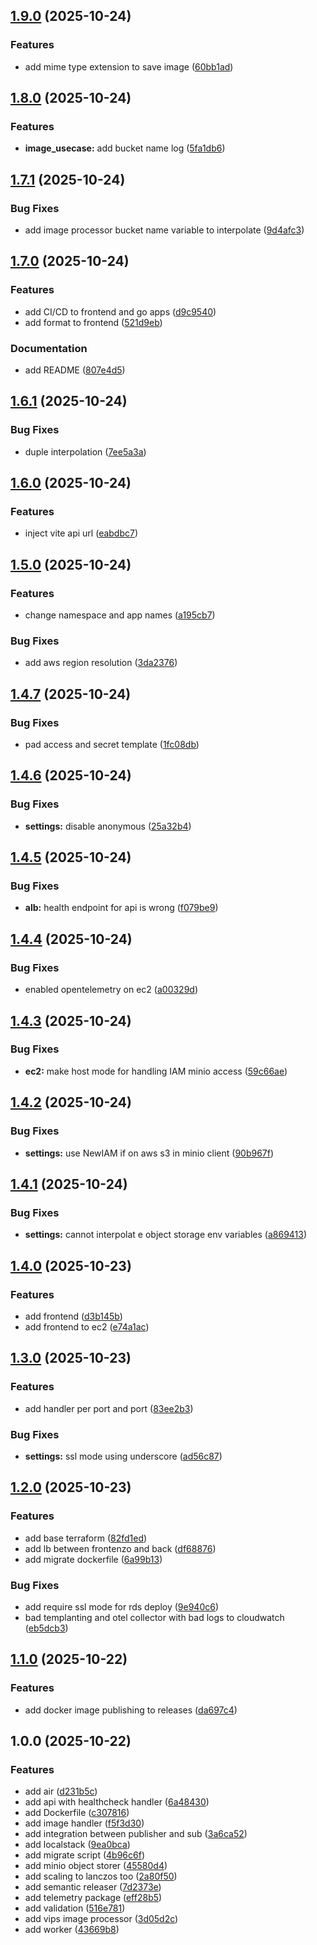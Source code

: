 ## [1.9.0](https://github.com/talDoFlemis/sora-henkan/compare/v1.8.0...v1.9.0) (2025-10-24)

### Features

* add mime type extension to save image ([60bb1ad](https://github.com/talDoFlemis/sora-henkan/commit/60bb1ade43c8403d65142ef48e0e830c39ca82e4))

## [1.8.0](https://github.com/talDoFlemis/sora-henkan/compare/v1.7.1...v1.8.0) (2025-10-24)

### Features

* **image_usecase:** add bucket name log ([5fa1db6](https://github.com/talDoFlemis/sora-henkan/commit/5fa1db6269bf1b6559452e8d367afab38a37bc50))

## [1.7.1](https://github.com/talDoFlemis/sora-henkan/compare/v1.7.0...v1.7.1) (2025-10-24)

### Bug Fixes

* add image processor bucket name variable to interpolate ([9d4afc3](https://github.com/talDoFlemis/sora-henkan/commit/9d4afc36eb8254b6c5064d22e518803f361e66eb))

## [1.7.0](https://github.com/talDoFlemis/sora-henkan/compare/v1.6.1...v1.7.0) (2025-10-24)

### Features

* add CI/CD to frontend and go apps ([d9c9540](https://github.com/talDoFlemis/sora-henkan/commit/d9c9540b048d3f824e2d50a2940b79c11cdbdb21))
* add format to frontend ([521d9eb](https://github.com/talDoFlemis/sora-henkan/commit/521d9eb5ab71209051c033d7f448f25880490231))

### Documentation

* add README ([807e4d5](https://github.com/talDoFlemis/sora-henkan/commit/807e4d5fbb5733d5f3431254325533b17417988e))

## [1.6.1](https://github.com/talDoFlemis/sora-henkan/compare/v1.6.0...v1.6.1) (2025-10-24)

### Bug Fixes

* duple interpolation ([7ee5a3a](https://github.com/talDoFlemis/sora-henkan/commit/7ee5a3ab617e3a33b04b3a2d652e9e52ba5d48be))

## [1.6.0](https://github.com/talDoFlemis/sora-henkan/compare/v1.5.0...v1.6.0) (2025-10-24)

### Features

* inject vite api url ([eabdbc7](https://github.com/talDoFlemis/sora-henkan/commit/eabdbc7716f66b3351b3f5667132449b70a4122d))

## [1.5.0](https://github.com/talDoFlemis/sora-henkan/compare/v1.4.7...v1.5.0) (2025-10-24)

### Features

* change namespace and app names ([a195cb7](https://github.com/talDoFlemis/sora-henkan/commit/a195cb7869f98437385a11b89dae749ee8658a80))

### Bug Fixes

* add aws region resolution ([3da2376](https://github.com/talDoFlemis/sora-henkan/commit/3da237610bb569acdc0e2a867b14c64a955e7797))

## [1.4.7](https://github.com/talDoFlemis/sora-henkan/compare/v1.4.6...v1.4.7) (2025-10-24)

### Bug Fixes

* pad access and secret template ([1fc08db](https://github.com/talDoFlemis/sora-henkan/commit/1fc08db885143349a5c77b6411db1ea9123227c2))

## [1.4.6](https://github.com/talDoFlemis/sora-henkan/compare/v1.4.5...v1.4.6) (2025-10-24)

### Bug Fixes

* **settings:** disable anonymous ([25a32b4](https://github.com/talDoFlemis/sora-henkan/commit/25a32b435c5b19fd4393e1f2f0792f5894354e69))

## [1.4.5](https://github.com/talDoFlemis/sora-henkan/compare/v1.4.4...v1.4.5) (2025-10-24)

### Bug Fixes

* **alb:** health endpoint for api is wrong ([f079be9](https://github.com/talDoFlemis/sora-henkan/commit/f079be95cbcf74945422ad9ca748f2b6885424fa))

## [1.4.4](https://github.com/talDoFlemis/sora-henkan/compare/v1.4.3...v1.4.4) (2025-10-24)

### Bug Fixes

* enabled opentelemetry on ec2 ([a00329d](https://github.com/talDoFlemis/sora-henkan/commit/a00329dd0f09020d6f8eaf96f48a477caafd1416))

## [1.4.3](https://github.com/talDoFlemis/sora-henkan/compare/v1.4.2...v1.4.3) (2025-10-24)

### Bug Fixes

* **ec2:** make host mode for handling IAM minio access ([59c66ae](https://github.com/talDoFlemis/sora-henkan/commit/59c66aee811b8213b08ee935f88a0e71e8c9a694))

## [1.4.2](https://github.com/talDoFlemis/sora-henkan/compare/v1.4.1...v1.4.2) (2025-10-24)

### Bug Fixes

* **settings:** use NewIAM if on aws s3 in minio client ([90b967f](https://github.com/talDoFlemis/sora-henkan/commit/90b967f6bbe8758cd55a8c8cf2244a5999287e17))

## [1.4.1](https://github.com/talDoFlemis/sora-henkan/compare/v1.4.0...v1.4.1) (2025-10-24)

### Bug Fixes

* **settings:** cannot interpolat e object storage env variables ([a869413](https://github.com/talDoFlemis/sora-henkan/commit/a869413f2605b69d26bab98a01a8b829fdbd7e92))

## [1.4.0](https://github.com/talDoFlemis/sora-henkan/compare/v1.3.0...v1.4.0) (2025-10-23)

### Features

* add frontend ([d3b145b](https://github.com/talDoFlemis/sora-henkan/commit/d3b145b65e405f4e1eee469d5fb33c7d918ee01b))
* add frontend to ec2 ([e74a1ac](https://github.com/talDoFlemis/sora-henkan/commit/e74a1ac2cf05ff98d5b1ba74c304a1d482d20ee9))

## [1.3.0](https://github.com/talDoFlemis/sora-henkan/compare/v1.2.0...v1.3.0) (2025-10-23)

### Features

* add handler per port and port ([83ee2b3](https://github.com/talDoFlemis/sora-henkan/commit/83ee2b3e33d31ac6d9ebf0cb977157adb0cd56ba))

### Bug Fixes

* **settings:** ssl mode using underscore ([ad56c87](https://github.com/talDoFlemis/sora-henkan/commit/ad56c87168e99747e6d04e5d06ba999d8cb27e3f))

## [1.2.0](https://github.com/talDoFlemis/sora-henkan/compare/v1.1.0...v1.2.0) (2025-10-23)

### Features

* add base terraform ([82fd1ed](https://github.com/talDoFlemis/sora-henkan/commit/82fd1ed933fd2bc7a2abf99b11b3a3c21fe6f2dd))
* add lb between frontenzo and back ([df68876](https://github.com/talDoFlemis/sora-henkan/commit/df68876d61cad4028a840d8c5b91ecdd922c0c06))
* add migrate dockerfile ([6a99b13](https://github.com/talDoFlemis/sora-henkan/commit/6a99b138afaaa100afdc9fd4ce6cf05c00a6c406))

### Bug Fixes

* add require ssl mode for rds deploy ([9e940c6](https://github.com/talDoFlemis/sora-henkan/commit/9e940c6ebd56e618570c53ec5310eea1078bab3d))
* bad templanting and otel collector with bad logs to cloudwatch ([eb5dcb3](https://github.com/talDoFlemis/sora-henkan/commit/eb5dcb3c839f5cf0fc17f201e81719a5801ea1a7))

## [1.1.0](https://github.com/talDoFlemis/sora-henkan/compare/v1.0.0...v1.1.0) (2025-10-22)

### Features

* add docker image publishing to releases ([da697c4](https://github.com/talDoFlemis/sora-henkan/commit/da697c450b269eeb7685c6eb71440b6f35c6b366))

## 1.0.0 (2025-10-22)

### Features

* add air ([d231b5c](https://github.com/talDoFlemis/sora-henkan/commit/d231b5cccc5ac2694e862c9be8101798db2f3d00))
* add api with healthcheck handler ([6a48430](https://github.com/talDoFlemis/sora-henkan/commit/6a48430a6802b88056af7e6d6f976e69daf2ab6c))
* add Dockerfile ([c307816](https://github.com/talDoFlemis/sora-henkan/commit/c307816f513c322cdb661fa9f96ee90135b5d298))
* add image handler ([f5f3d30](https://github.com/talDoFlemis/sora-henkan/commit/f5f3d30e6383f158bbaa36689d59ad87e14e7f29))
* add integration between publisher and sub ([3a6ca52](https://github.com/talDoFlemis/sora-henkan/commit/3a6ca520fbeb8b25327f61faf05705e6dc717ef7))
* add localstack ([9ea0bca](https://github.com/talDoFlemis/sora-henkan/commit/9ea0bca582836ca4e80a7b0b022d830d4c8334f7))
* add migrate script ([4b96c6f](https://github.com/talDoFlemis/sora-henkan/commit/4b96c6f565101b359ff1af445a70e29c99a8cf82))
* add minio object storer ([45580d4](https://github.com/talDoFlemis/sora-henkan/commit/45580d4c03b5e2cf87636772f44df04123ee79a4))
* add scaling to lanczos too ([2a80f50](https://github.com/talDoFlemis/sora-henkan/commit/2a80f508bd0a39bad7dc37aa9b0b8d45ad786797))
* add semantic releaser ([7d2373e](https://github.com/talDoFlemis/sora-henkan/commit/7d2373e7c11e37734f3069b0b39734d8a0155ebf))
* add telemetry package ([eff28b5](https://github.com/talDoFlemis/sora-henkan/commit/eff28b590e48fa7d3de969120f03db9ba360b79d))
* add validation ([516e781](https://github.com/talDoFlemis/sora-henkan/commit/516e781017e3bf38f59a698b9d62e8818ccb77ce))
* add vips image processor ([3d05d2c](https://github.com/talDoFlemis/sora-henkan/commit/3d05d2c619b58a65cade6aee1019ef1aa114b13a))
* add worker ([43669b8](https://github.com/talDoFlemis/sora-henkan/commit/43669b8b79cb2f569696d438a7c9771c1c9b1024))
